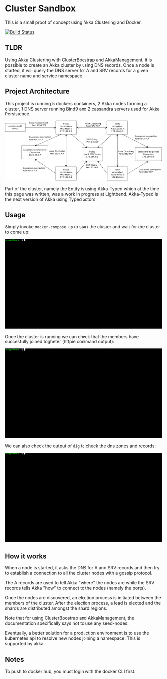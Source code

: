 # Cluster Sandbox

This is a small proof of concept using Akka Clustering and Docker.

[![Build Status](https://travis-ci.org/sniggel/cluster-sandbox.svg?branch=master)](https://travis-ci.org/sniggel/cluster-sandbox)

## TLDR

Using Akka Clustering with ClusterBoostrap and AkkaManagement, it is possible to create an Akka cluster by using DNS records.
Once a node is started, it will query the DNS server for A and SRV records for a given cluster name and service namespace.

## Project Architecture

This project is running 5 dockers containers, 2 Akka nodes forming a cluster, 1 DNS server running Bind9 and 2 cassandra servers used for Akka Persistence.

![diag1](images/diag1.jpeg)

Part of the cluster, namely the Entity is using Akka-Typed which at the time this page was written, was a work in progress at Lightbend. Akka-Typed is the next version of Akka using Typed actors.

## Usage

Simply invoke `docker-compose up` to start the cluster and wait for the cluster to come up:

![Alt Text](images/docker-compose1.gif)

Once the cluster is running we can check that the members have succesfully joined togheter (httpie command output):

![Alt Text](images/httpget.gif)

We can also check the output of `dig` to check the dns zones and records:

![Alt Text](images/dig.gif)

## How it works

When a node is started, it asks the DNS for A and SRV records and then try to establish a connection to all the cluster nodes with a gossip protocol. 

The A records are used to tell Akka "where" the nodes are while the SRV records tells Akka "how" to connect to the nodes (namely the ports).

Once the nodes are discovered, an election process is initiated between the members of the cluster. After the election process, a lead is elected and the shards are distributed amongst the shard regions.

Note that for using ClusterBoostrap and AkkaManagement, the documentation specifically says not to use any seed-nodes.

Eventually, a better solution for a production environment is to use the kubernetes api to resolve new nodes joining a namespace. This is supported by akka.

## Notes

To push to docker hub, you must login with the docker CLI first.